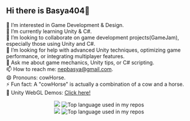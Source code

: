 ## Hi there is Basya404👋

🤔 I’m interested in Game Development & Design. <br>
🌱 I’m currently learning Unity & C#. <br>
👯 I’m looking to collaborate on game development projects(GameJam), especially those using Unity and C#. <br> 
🤔 I’m looking for help with advanced Unity techniques, optimizing game performance, or integrating multiplayer features. <br>
💬 Ask me about game mechanics, Unity tips, or C# scripting. <br>
📫 How to reach me: nepbasya@gmail.com. <br>
😄 Pronouns: cowHorse. <br>
⚡ Fun fact: A "cowHorse" is actually a combination of a cow and a horse. <br>
📁 Unity WebGL Demos: [Click here!](https://play.unity.com/en/user/61bd1eb0-a214-42eb-91c1-e1e09e64b2a0) <br>

<div align="center">
  <img width="" src="https://github-readme-stats.vercel.app/api?username=asyaB404&show_icons=true&theme=light" />
  <img width="" src="https://github-readme-stats.vercel.app/api/top-langs/?username=asyaB404&layout=compact&hide_title=1&card_width=300&hide=GLSL,HLSL" alt="Top language used in my repos" />
</div>

<div align="center">
  <img width="" src="https://github-readme-stats.vercel.app/api?username=asyaB404&show_icons=true&theme=radical&include_all_commits=true&count_private=true&hide=issues" />
  <img width="" src="https://github-readme-stats.vercel.app/api/top-langs/?username=asyaB404&layout=compact&hide_title=1&card_width=300&hide=GLSL,HLSL" alt="Top language used in my repos" />
</div>


<!--

<div align="center">
  <img width="" src="https://github-readme-stats.vercel.app/api?username=asyaB404&show_icons=true&theme=light" />
  <img width="" src="https://github-readme-stats.vercel.app/api/top-langs/?username=asyaB404&layout=compact&hide_title=1&card_width=300&hide=GLSL,HLSL" alt="Top language used in my repos" />
</div>

[![My GitHub stats](https://github-readme-stats.vercel.app/api/?username=asyaB404&show_icons=true&theme=radical&include_all_commits=true&count_private=true&show_owner=true&&hide=issues)](https://github.com/asyaB404) [![Top Langs](https://github-readme-stats.vercel.app/api/top-langs/?username=asyaB404&layout=compact&show_icons=true&theme=radical&hide=GLSL,HLSL)](https://github.com/asyaB404)

**asyaB404/asyaB404** is a ✨ _special_ ✨ repository because its `README.md` (this file) appears on your GitHub profile.
https://gitcode.com/gh_mirrors/gi/github-readme-stats/overview?utm_source=artical_gitcode&index=top&type=card&webUrl
Here are some ideas to get you started:

- 🔭 I’m currently working on ...
- 🌱 I’m currently learning ...
- 👯 I’m looking to collaborate on ...
- 🤔 I’m looking for help with ...
- 💬 Ask me about ...
- 📫 How to reach me: ...
- 😄 Pronouns: ...
- ⚡ Fun fact: ...
-->
